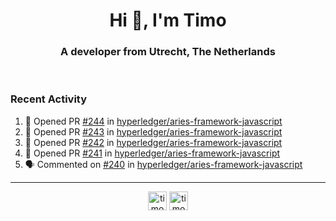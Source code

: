 <h1 align="center">Hi 👋, I'm Timo</h1>
<h3 align="center">A developer from Utrecht, The Netherlands</h3>
<br/>
<!-- https://github.com/rahuldkjain/github-profile-readme-generator --!>

<!--  <p align="left"><img src="https://github-readme-stats.vercel.app/api?username=timoglastra&show_icons=true&count_private=true&" alt="timoglastra" /></p> --!>

<!--
Github language stats
<p align="left"><img src="https://github-readme-stats.vercel.app/api/top-langs/?username=timoglastra&layout=compact" alt="timoglastra" /><p>
-->

<!-- Codestats language stats -->
<!-- <p align="left"><img src="https://codestats-readme.vercel.app/api/top-langs/?username=timoglastra&layout=compact&language_count=12" alt="timoglastra" /><p>    --!>
  
<h3>Recent Activity</h3>

<!--START_SECTION:activity-->
1. 💪 Opened PR [#244](https://github.com/hyperledger/aries-framework-javascript/pull/244) in [hyperledger/aries-framework-javascript](https://github.com/hyperledger/aries-framework-javascript)
2. 💪 Opened PR [#243](https://github.com/hyperledger/aries-framework-javascript/pull/243) in [hyperledger/aries-framework-javascript](https://github.com/hyperledger/aries-framework-javascript)
3. 💪 Opened PR [#242](https://github.com/hyperledger/aries-framework-javascript/pull/242) in [hyperledger/aries-framework-javascript](https://github.com/hyperledger/aries-framework-javascript)
4. 💪 Opened PR [#241](https://github.com/hyperledger/aries-framework-javascript/pull/241) in [hyperledger/aries-framework-javascript](https://github.com/hyperledger/aries-framework-javascript)
5. 🗣 Commented on [#240](https://github.com/hyperledger/aries-framework-javascript/issues/240) in [hyperledger/aries-framework-javascript](https://github.com/hyperledger/aries-framework-javascript)
<!--END_SECTION:activity-->

---

<p align="center">
<a href="https://twitter.com/timoglastra" target="blank"><img align="center" src="https://cdn.jsdelivr.net/npm/simple-icons@3.0.1/icons/twitter.svg" alt="timoglastra" height="30" width="30" /></a>
<a href="https://linkedin.com/in/timoglastra" target="blank"><img align="center" src="https://cdn.jsdelivr.net/npm/simple-icons@3.0.1/icons/linkedin.svg" alt="timoglastra" height="30" width="30" /></a>
</p>




